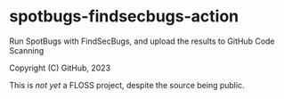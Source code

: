 # spotbugs-findsecbugs-action
Run SpotBugs with FindSecBugs, and upload the results to GitHub Code Scanning

Copyright (C) GitHub, 2023

This is _not yet_ a FLOSS project, despite the source being public.
